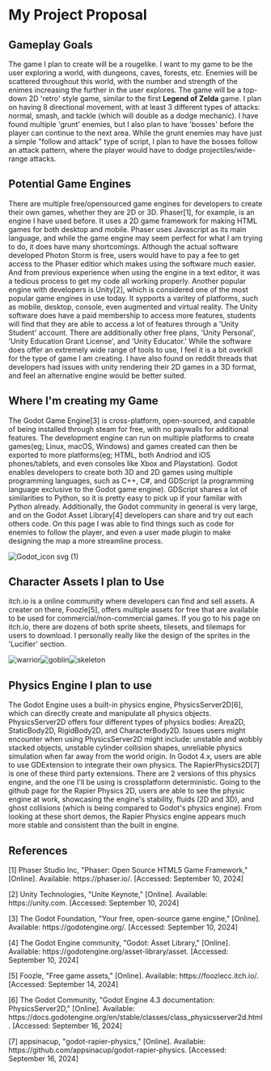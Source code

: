 # My Project Proposal

## Gameplay Goals
<p>The game I plan to create will be a rougelike. I want to my game to be the user exploring a world, with dungeons, caves, forests, etc. Enemies will be scattered throughout this world, with the number and strength of the enimes increasing the further in the user explores. The game will be a top-down 2D 'retro' style game, similar to the first <b>Legend of Zelda</b> game. I plan on having 8 directional movement, with at least 3 different types of attacks: normal, smash, and tackle (which will double as a dodge mechanic). I have found multiple 'grunt' enemies, but I also plan to have 'bosses' before the player can continue to the next area. While the grunt enemies may have just a simple "follow and attack" type of script, I plan to have the bosses follow an attack pattern, where the player would have to dodge projectiles/wide-range attacks.</p>

## Potential Game Engines
<p>There are multiple free/opensourced game engines for developers to create their own games, whether they are 2D or 3D. Phaser[1], for example, is an engine I have used before. It uses a 2D game framework for making HTML games for both desktop and mobile. Phaser uses Javascript as its main language, and while the game engine may seem perfect for what I am trying to do, it does have many shortcomings. Although the actual software developed Photon Storm is free, users would have to pay a fee to get access to the Phaser editior which makes using the software much easier. And from previous experience when using the engine in a text editor, it was a tedious process to get my code all working properly. Another popular engine with developers is Unity[2], which is considered one of the most popular game engines in use today. It sypports a varitey of platforms, such as mobile, desktop, console, even augmented and virtual reality. The Unity software does have a paid membership to access more features, students will find that they are able to access a lot of features through a 'Unity Student' account. There are additionally other free plans, 'Unity Personal', 'Unity Education Grant License', and 'Unity Educator.' While the software does offer an extremely wide range of tools to use, I feel it is a bit overkill for the type of game I am creating. I have also found on reddit threads that developers had issues with unity rendering their 2D games in a 3D format, and feel an alternative engine would be better suited.</p>

## Where I'm creating my Game
<p>The Godot Game Engine[3] is cross-platform, open-sourced, and capable of being installed through steam for free, with no paywalls for additional features. The development engine can run on multiple platforms to create games(eg; Linux, macOS, Windows) and games created can then be exported to more platforms(eg; HTML, both Andriod and iOS phones/tablets, and even consoles like Xbox and Playstation). Godot enables developers to create both 3D and 2D games using multiple programming languages, such as C++, C#, and GDScript (a programming language exclusive to the Godot game engine). GDScript shares a lot of similarities to Python, so it is pretty easy to pick up if your familar with Python already. Additionally, the Godot community in general is very large, and on the Godot Asset Library[4] developers can share and try out each others code. On this page I was able to find things such as code for enemies to follow the player, and even a user made plugin to make designing the map a more streamline process.</p>

![Godot_icon svg (1)](https://github.com/user-attachments/assets/406ea17b-dae4-4c37-96fe-b9138f450965)


## Character Assets I plan to Use
<p> itch.io is a online community where developers can find and sell assets. A creater on there, Foozle[5], offers multiple assets for free that are available to be used for commercial/non-commercial games. If you go to his page on itch.io, there are dozens of both sprite sheets, tilesets, and tilemaps for users to download. I personally really like the design of the sprites in the 'Lucifier' section.</p>

![warrior](https://github.com/user-attachments/assets/62d2c027-5d41-4db0-9939-05dda44cddf3)![goblin](https://github.com/user-attachments/assets/9df36918-5b8d-437b-b9fa-013e9029c56d)![skeleton](https://github.com/user-attachments/assets/d30ee197-b9d7-442a-b201-62abe3ff5a23)

## Physics Engine I plan to use
<p> The Godot Engine uses a built-in physics engine, PhysicsServer2D[6], which can directly create and manipulate all physics objects. PhysicsServer2D offers four different types of physics bodies: Area2D, StaticBody2D, RigidBody2D, and CharacterBody2D. Issues users might encounter when using PhysicsServer2D might include: unstable and wobbly stacked objects, unstable cylinder collision shapes, unreliable physics simulation when far away from the world origin. In Godot 4.x, users are able to use GDExtension to integrate their own physics. The RapierPhysics2D[7] is one of these third party extensions. There are 2 versions of this physics engine, and the one I'll be using is crossplatform deterministic. Going to the github page for the Rapier Physics 2D, users are able to see the physic engine at work, showcasing the engine's stability, fluids (2D and 3D), and ghost collisions (which is being compared to Godot's physics engine). From looking at these short demos, the Rapier Physics engine appears much more stable and consistent than the built in engine.</p>



## References
<p>[1] Phaser Studio Inc, "Phaser: Open Source HTML5 Game Framework," [Online]. Available: https://phaser.io/. [Accessed: September 10, 2024]</p>
<p>[2] Unity Technologies, "Unite Keynote," [Online]. Available: https://unity.com. [Accessed: September 10, 2024]</p>
<p>[3] The Godot Foundation, "Your free, open-source game engine," [Online]. Available: https://godotengine.org/. [Accessed: September 10, 2024]</p>
<p>[4] The Godot Engine community, "Godot: Asset Library," [Online]. Available: https://godotengine.org/asset-library/asset. [Accessed: September 10, 2024]</p>
<p>[5] Foozle, "Free game assets," [Online]. Available: https://foozlecc.itch.io/. [Accessed: September 14, 2024]</p>
<p>[6] The Godot Community, "Godot Engine 4.3 documentation: PhysicsServer2D," [Online]. Available: https://docs.godotengine.org/en/stable/classes/class_physicsserver2d.html. [Accessed: September 16, 2024]</p>
<p>[7] appsinacup, "godot-rapier-physics," [Online]. Available: https://github.com/appsinacup/godot-rapier-physics. [Accessed: September 16, 2024]</p>


